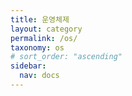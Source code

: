 ```yaml
---
title: 운영체제
layout: category
permalink: /os/
taxonomy: os
# sort_order: "ascending"
sidebar:
  nav: docs
---
```

